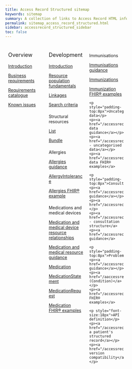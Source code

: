 ```yaml
---
title: Access Record Structured sitemap
keywords: sitemap
summary: A collection of links to Access Record HTML information
permalink: sitemap_access_record_structured.html
sidebar: accessrecord_structured_sidebar
toc: false
---
```

<style>
* {
  box-sizing: border-box;
}

/* Create three equal columns that floats next to each other */
.column {
  float: left;
  width: 33.33%;
  padding: 10px;

}

/* Clear floats after the columns */
.row:after {
  content: "";
  display: table;
  clear: both;
}
</style>

<div class="row">
  <div class="column">
   <p style="font-size:18px">Overview</p>
    	<p><a href="/accessrecord_structured.html">Introduction</a></p>
    	<p><a href="/accessrecord_structured_requirements.html">Business requirements</a></p>
	 <p><a href="/pages/accessrecord_structured/GP%20Connect%20Req%20Cat%20-%20Access%20Record%20Structured%20Data%20v2.1.xlsx">Requirements catalogue</a></p> 
    	<p><a href="/accessrecord_structured_known_issues.html">Known issues</a></p>
  </div>
  <div class="column">
    <p style="font-size:18px">Development</p>
	<p><a href="/accessrecord_structured_development.html">Introduction</a></p>	
    	<p><a href="/accessrecord_structured_development_resources_overview.html">Resource population fundamentals</a></p>
	<p><a href="/accessrecord_structured_development_linkages.html">Linkages</a></p>  
	  <p><a href="/accessrecord_structured_development_search.html">Search criteria</a></p>
	<p style="padding-top:8px">Structural resources</p>  
	<p><a href="/accessrecord_structured_development_list.html">List</a></p>
	<p><a href="/accessrecord_structured_development_bundle.html">Bundle</a></p>
	<p style="padding-top:8px">Allergies</p>
	<p><a href="/accessrecord_structured_development_allergies_guidance.html">Allergies guidance</a></p> 
	<p><a href="/accessrecord_structured_development_allergyintolerance.html">AllergyIntolerance</a></p>
	<p><a href="/accessrecord_structured_development_fhir_examples_allergies.html">Allergies FHIR&reg; example</a></p>  
	<p style="padding-top:8px">Medications and medical devices</p>  
	<p><a href="/accessrecord_structured_development_medication_resource_relationships.html">Medication and medical device resource relationships</a></p>
	<p><a href="/accessrecord_structured_development_medication_guidance.html">Medication and medical resource guidance</a></p>  
	<p><a href="/accessrecord_structured_development_medication.html">Medication</a></p>
	<p><a href="/accessrecord_structured_development_medicationstatement.html">MedicationStatement</a></p>
	<p><a href="/accessrecord_structured_development_medicationrequest.html">MedicationRequest</a></p>
	<p><a href="/accessrecord_structured_development_fhir_examples_medication.html">Medication FHIR&reg; examples</a></p>
	
  </div>
  <div class="column">   
	<p style="padding-top:8px">Immunisations</p>
	<p><a href="/accessrecord_structured_development_immunization_guidance.html">Immunisations guidance</a></p>
	<p><a href="/accessrecord_structured_development_immunization.html">Immunizations</a></p>
	<p><a href="/accessrecord_structured_development_fhir_examples_immunizations.html">Immunization FHIR&reg; examples</a></p>
	
	<p style="padding-top:8px">Uncategorised data</p>
	<p><a href="/accessrecord_structured_development_uncategorisedData_guidance.html">Uncategorised data guidance</a></p>
	<p><a href="/accessrecord_structured_development_observation_uncategorisedData.html">Observation - uncategorised data</a></p>
	<p><a href="/accessrecord_structured_development_fhir_examples_uncategorised.html">Uncategorised data FHIR® examples</a>
	
	<p style="padding-top:8px">Consultations</p>
	<p><a href="/accessrecord_structured_development_consultation_guidance.html">Consultation guidance</a></p>
	<p><a href="/accessrecord_structured_development_encounter.html">Encounter</a></p>
	<p><a href="/accessrecord_structured_development_list_consultation.html">List - consultation structure</a>
	<p><a href="/accessrecord_structured_development_fhir_examples_consultations.html">Consultation guidance</a>
		
	<p style="padding-top:8px">Problems</p>
	<p><a href="/accessrecord_structured_development_problems_guidance.html">Problem guidance</a></p>
	<p><a href="/aaccessrecord_structured_problems.html">ProblemHeader (Condition)</a></p>
	<p><a href="/accessrecord_structured_development_fhir_examples_consultations.html">Problems FHIR® examples</a>
		
	<p style="font-size:18px">API definition</p>
	<p><a href="/accessrecord_structured_development_retrieve_patient_record.html">Retrieve a patient's structured record</a></p>
	<p><a href="/accessrecord_structured_development_version_compatibility.html">API version compatibility</a></p>  
  </div>
